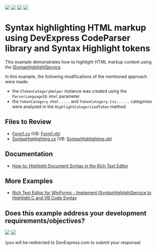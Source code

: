 <!-- default badges list -->
![](https://img.shields.io/endpoint?url=https://codecentral.devexpress.com/api/v1/VersionRange/128611916/13.1.8%2B)
[![](https://img.shields.io/badge/Open_in_DevExpress_Support_Center-FF7200?style=flat-square&logo=DevExpress&logoColor=white)](https://supportcenter.devexpress.com/ticket/details/E5032)
[![](https://img.shields.io/badge/📖_How_to_use_DevExpress_Examples-e9f6fc?style=flat-square)](https://docs.devexpress.com/GeneralInformation/403183)
[![](https://img.shields.io/badge/💬_Leave_Feedback-feecdd?style=flat-square)](#does-this-example-address-your-development-requirementsobjectives)
<!-- default badges end -->

# Syntax highlighting HTML markup using DevExpress CodeParser library and Syntax Highlight tokens

This example demonstrates how to highlight HTML markup content using the [ISyntaxHighlightService](https://docs.devexpress.com/OfficeFileAPI/DevExpress.XtraRichEdit.Services.ISyntaxHighlightService).

In this example, the following modifications of the mentioned approach were made:

* the `ITokenCategoryHelper` instance was created using the `ParserLanguageID.Html` parameter
* the `TokenCategory.Html.....` and `TokenCategory.Css......` categories were analyzed in the `HighlightCategorizedToken` method.

## Files to Review

* [Form1.cs](./CS/WindowsFormsApplication1/Form1.cs) (VB: [Form1.vb](./VB/WindowsFormsApplication1/Form1.vb))
* [SyntaxHighlighting.cs](./CS/WindowsFormsApplication1/SyntaxHighlighting.cs) (VB: [SyntaxHighlighting.vb](./VB/WindowsFormsApplication1/SyntaxHighlighting.vb))

## Documentation

* [How to: Highlight Document Syntax in the Rich Text Editor](https://docs.devexpress.com/WindowsForms/12107/controls-and-libraries/rich-text-editor/examples/automation/how-to-highlight-document-syntax)

## More Examples

* [Rich Text Editor for WinForms - Implement ISyntaxHighlightService to Highlight C and VB Code Syntax](https://github.com/DevExpress-Examples/rich-text-editor-highlight-syntax)
<!-- feedback -->
## Does this example address your development requirements/objectives?

[<img src="https://www.devexpress.com/support/examples/i/yes-button.svg"/>](https://www.devexpress.com/support/examples/survey.xml?utm_source=github&utm_campaign=winforms-richedit-syntax-highlighting-with-devexpress-codeparser-library&~~~was_helpful=yes) [<img src="https://www.devexpress.com/support/examples/i/no-button.svg"/>](https://www.devexpress.com/support/examples/survey.xml?utm_source=github&utm_campaign=winforms-richedit-syntax-highlighting-with-devexpress-codeparser-library&~~~was_helpful=no)

(you will be redirected to DevExpress.com to submit your response)
<!-- feedback end -->
